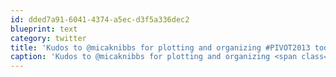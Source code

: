 ```yaml
---
id: dded7a91-6041-4374-a5ec-d3f5a336dec2
blueprint: text
category: twitter
title: 'Kudos to @micaknibbs for plotting and organizing #PIVOT2013 today. Great 1st event.'
caption: 'Kudos to @micaknibbs for plotting and organizing <span class="hashtag hashtag_local">#<a href="http://tweettemp.darylchymko.ca/?tag=pivot2013">PIVOT2013</a> today. Great 1st event.'
---
```

